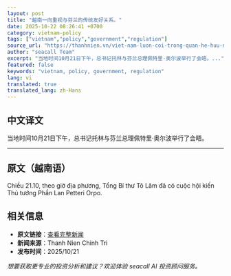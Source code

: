 ```yaml
---
layout: post
title: "越南一向重视与芬兰的传统友好关系。"
date: 2025-10-22 08:26:41 +0700
category: vietnam-policy
tags: ["vietnam","policy","government","regulation"]
source_url: "https://thanhnien.vn/viet-nam-luon-coi-trong-quan-he-huu-nghi-truyen-thong-voi-phan-lan-185251021223433824.htm"
author: "seacall Team"
excerpt: "当地时间10月21日下午，总书记托林与芬兰总理佩特里·奥尔波举行了会晤。..."
featured: false
keywords: "vietnam, policy, government, regulation"
lang: vi
translated: true
translated_lang: zh-Hans
---
```


## 中文译文

当地时间10月21日下午，总书记托林与芬兰总理佩特里·奥尔波举行了会晤。

---

## 原文（越南语）

Chiều 21.10, theo giờ địa phương, Tổng B&iacute; thư T&ocirc; L&acirc;m đ&atilde; c&oacute; cuộc hội kiến Thủ tướng Phần Lan Petteri Orpo.

## 相关信息

- **原文链接**：[查看完整新闻](https://thanhnien.vn/viet-nam-luon-coi-trong-quan-he-huu-nghi-truyen-thong-voi-phan-lan-185251021223433824.htm)
- **新闻来源**：Thanh Nien Chinh Tri
- **发布时间**：2025/10/21

*想要获取更专业的投资分析和建议？欢迎体验 seacall AI 投资顾问服务。*